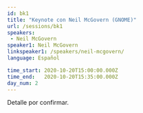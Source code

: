 ```yaml
---
id: bk1
title: "Keynote con Neil McGovern (GNOME)"
url: /sessions/bk1
speakers:
 - Neil McGovern
speaker1: Neil McGovern
linkspeaker1: /speakers/neil-mcgovern/
language: Español

time_start: 2020-10-20T15:00:00.000Z
time_end:   2020-10-20T15:35:00.000Z
day_num: 2
---
```


Detalle por confirmar.
